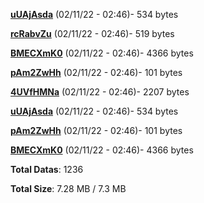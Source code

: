 [**uUAjAsda**](/data/uUAjAsda.txt) (02/11/22 - 02:46)- 534 bytes

[**rcRabvZu**](/data/rcRabvZu.txt) (02/11/22 - 02:46)- 519 bytes

[**BMECXmK0**](/data/BMECXmK0.txt) (02/11/22 - 02:46)- 4366 bytes

[**pAm2ZwHh**](/data/pAm2ZwHh.txt) (02/11/22 - 02:46)- 101 bytes

[**4UVfHMNa**](/data/4UVfHMNa.txt) (02/11/22 - 02:46)- 2207 bytes

[**uUAjAsda**](/data/uUAjAsda.txt) (02/11/22 - 02:46)- 534 bytes

[**pAm2ZwHh**](/data/pAm2ZwHh.txt) (02/11/22 - 02:46)- 101 bytes

[**BMECXmK0**](/data/BMECXmK0.txt) (02/11/22 - 02:46)- 4366 bytes

**Total Datas**: 1236

**Total Size**: 7.28 MB / 7.3 MB
